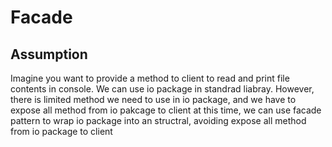 # Facade

## Assumption
Imagine you want to provide a method to client to read and print file contents in console.
We can use io package in standrad liabray.
However, there is limited method we need to use in io package, and we have to expose all method from io pakcage to client
at this time, we can use facade pattern to wrap io package into an structral, avoiding expose all method from io package to client